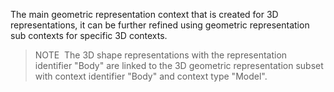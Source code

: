 The main geometric representation context that is created for 3D representations, it can be further refined using geometric representation sub contexts for specific 3D contexts.

> NOTE&nbsp; The 3D shape representations with the representation identifier "Body" are linked to the 3D geometric representation subset with context identifier "Body" and context type "Model".
